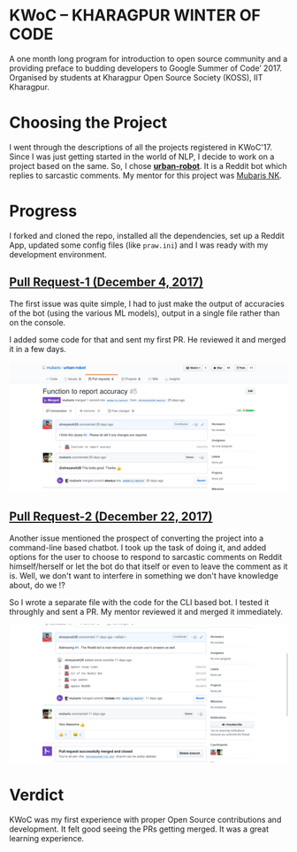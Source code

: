 # KWoC – KHARAGPUR WINTER OF CODE

A one month long program for introduction to open source community and a providing preface to budding developers to Google Summer of Code’ 2017. Organised by students at Kharagpur Open Source Society (KOSS), IIT Kharagpur.

# Choosing the Project

I went through the descriptions of all the projects registered in KWoC'17. Since I was just getting started in the world of NLP, I decide to work on a project based on the same. So, I chose [**urban-robot**](https://github.com/mubaris/urban-robot). It is a Reddit bot which replies to sarcastic comments. My mentor for this project was [Mubaris NK](https://github.com/mubaris).

# Progress

I forked and cloned the repo, installed all the dependencies, set up a Reddit App, updated some config files (like `praw.ini`) and I was ready with my development environment.

## [Pull Request-1 (December 4, 2017)](https://github.com/mubaris/urban-robot/pull/5)

The first issue was quite simple, I had to just make the output of accuracies of the bot (using the various ML models), output in a single file rather than on the console.

I added some code for that and sent my first PR. He reviewed it and merged it in a few days.

![](images/pr-1.png)


## [Pull Request-2 (December 22, 2017)](https://github.com/mubaris/urban-robot/pull/6)

Another issue mentioned the prospect of converting the project into a command-line based chatbot. I took up the task of doing it, and added options for the user to choose to respond to sarcastic comments on Reddit himself/herself or let the bot do that itself or even to leave the comment as it is. Well, we don't want to interfere in something we don't have knowledge about, do we !?

So I wrote a separate file with the code for the CLI based bot. I tested it throughly and sent a PR. My mentor reviewed it and merged it immediately.

![](images/pr-2.png)

# Verdict

KWoC was my first experience with proper Open Source contributions and development. It felt good seeing the PRs getting merged. It was a great learning experience.
